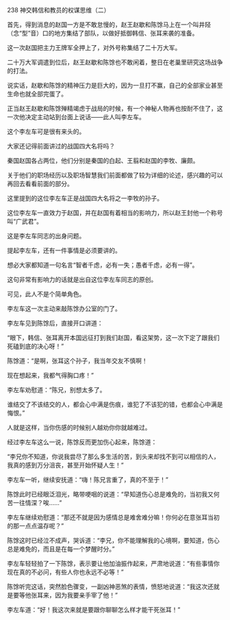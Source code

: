 238 神交韩信和教员的权谋思维（二）



首先，得到消息的赵国一方是不敢怠慢的，赵王赵歇和陈馀马上在一个叫井陉（念“型”音）口的地方集结了部队，以做好抵御韩信、张耳来袭的准备。

这一次赵国把主力王牌军全押上了，对外号称集结了二十万大军。



二十万大军调遣到位后，赵王赵歇和陈馀也不敢闲着，整日在老巢里研究这场战争的打法。

说实话，赵歇和陈馀的精神压力是巨大的，因为一旦打不赢，自己的全部家业甚至生命也就全部完蛋了。

正当赵王赵歇和陈馀殚精竭虑于战局的时候，有一个神秘人物再也按耐不住了，这一次他决定主动站到台面上说话——此人叫李左车。



这个李左车可是很有来头的。

大家还记得前面讲过的战国四大名将吗？

秦国赵国各占两位，他们分别是秦国的白起、王翦和赵国的李牧、廉颇。

关于他们的职场经历以及职场智慧我们前面都做了较为详细的论述，感兴趣的可以再回去看看前面的部分。

这里提到的这位李左车正是战国四大名将之一李牧的孙子。



这位李左车一直效力于赵国，并在赵国有着相当的影响力，所以赵王封他一个称号叫“广武君”。

这是李左车同志的出身问题。

提起李左车，还有一件事情是必须要讲的。

想必大家都知道一句名言“智者千虑，必有一失；愚者千虑，必有一得”。

这句非常有影响力的话就是出自这位李左车同志的原创。

可见，此人不是个简单角色。



李左车这一次主动来敲陈馀办公室的门了。

李左车见到陈馀后，直接开口讲道：

“眼下，韩信、张耳离开本国远征打到我们赵国，看这架势，这一次下定了跟我们死磕到底的决心呀！”

陈馀道：“是啊，张耳这个孙子，我当年交友不慎啊！

现在想起来，我都气得胸口疼！”

李左车劝慰道：“陈兄，别想太多了。

谁结交了不该结交的人，都会心中满是伤痕，谁犯了不该犯的错，也都会心中满是悔恨。”



人就是这样，当你伤感的时候别人越劝你你就越难过。

经过李左车这么一说，陈馀反而更加伤心起来，陈馀道：

“李兄你不知道，你说我尝尽了那么多生活的苦，到头来却找不到可以相信的人，我真的感到万分沮丧，甚至开始怀疑人生！”



李左车一听，继续安抚道：“嗨！陈兄言重了，真的不至于！”

陈馀此时已经眼泛泪光，略带哽咽的说道：“早知道伤心总是难免的，当初我又何苦一往情深？唉……”

李左车继续劝慰道：“那还不就是因为感情总是难舍难分嘛！你何必在意张耳当初的那一点点温存呢？”

陈馀这时已经泣不成声，哭诉道：“李兄，你不能理解我的心境啊，要知道，伤心总是难免的，而且是在每一个梦醒时分。”



李左车轻轻拍了一下陈馀，表示要让他加油振作起来，严肃地说道：“有些事情你现在真的不必问，有些人你也永远不必等！”

陈馀听完这话，突然脸色骤变，一副凶神恶煞的表情，愤怒地说道：“我这次还就是要等他张耳来，因为我要亲手宰了他！”

李左车道：“好！我这次来就是要跟你聊聊怎么样才能干死张耳！”

